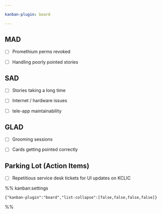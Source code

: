 ```yaml
---

kanban-plugin: board

---
```


## MAD

- [ ] Promethium perms revoked
- [ ] Handling poorly pointed stories


## SAD

- [ ] Stories taking a long time
- [ ] Internet / hardware issues
- [ ] tele-app maintainability


## GLAD

- [ ] Grooming sessions
- [ ] Cards getting pointed correctly


## Parking Lot (Action Items)

- [ ] Repetitious service desk tickets for UI updates on KCLIC




%% kanban:settings
```
{"kanban-plugin":"board","list-collapse":[false,false,false,false]}
```
%%